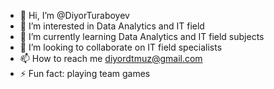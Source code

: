 - 👋 Hi, I’m @DiyorTuraboyev
- 👀 I’m interested in Data Analytics and IT field
- 🌱 I’m currently learning Data Analytics and IT field subjects
- 💞️ I’m looking to collaborate on IT field specialists
- 📫 How to reach me diyordtmuz@gmail.com
- ⚡ Fun fact: playing team games

<!---
DiyorTuraboyev/DiyorTuraboyev is a ✨ special ✨ repository because its `README.md` (this file) appears on your GitHub profile.
You can click the Preview link to take a look at your changes.
--->
